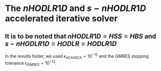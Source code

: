 # The $nHODLR1D$ and $s-nHODLR1D$ accelerated iterative solver
## It is to be noted that $nHODLR1D \equiv HSS \equiv HBS$ and  $s-nHODLR1D \equiv HODLR \equiv HODLR1D$
In the results folder, we used $\epsilon_{ACA/NCA} = 10^{-12}$ and the GMRES stopping tolerance $\epsilon_{GMRES} = 10^{-12}$.
